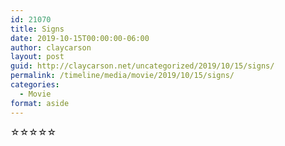 ```yaml
---
id: 21070
title: Signs
date: 2019-10-15T00:00:00-06:00
author: claycarson
layout: post
guid: http://claycarson.net/uncategorized/2019/10/15/signs/
permalink: /timeline/media/movie/2019/10/15/signs/
categories:
  - Movie
format: aside
---
```

<div class="media-details"></div>

<div class="media-creator"></div>

<div class="media-rating">☆☆☆☆☆</div>